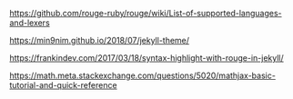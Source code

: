 https://github.com/rouge-ruby/rouge/wiki/List-of-supported-languages-and-lexers


https://min9nim.github.io/2018/07/jekyll-theme/


https://frankindev.com/2017/03/18/syntax-highlight-with-rouge-in-jekyll/


https://math.meta.stackexchange.com/questions/5020/mathjax-basic-tutorial-and-quick-reference